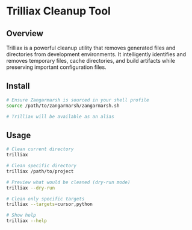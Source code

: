 # Trilliax Cleanup Tool

## Overview

Trilliax is a powerful cleanup utility that removes generated files and directories from development environments. It intelligently identifies and removes temporary files, cache directories, and build artifacts while preserving important configuration files.

## Install

```bash
# Ensure Zangarmarsh is sourced in your shell profile
source /path/to/zangarmarsh/zangarmarsh.sh

# Trilliax will be available as an alias
```

## Usage

```bash
# Clean current directory
trilliax

# Clean specific directory
trilliax /path/to/project

# Preview what would be cleaned (dry-run mode)
trilliax --dry-run

# Clean only specific targets
trilliax --targets=cursor,python

# Show help
trilliax --help
```